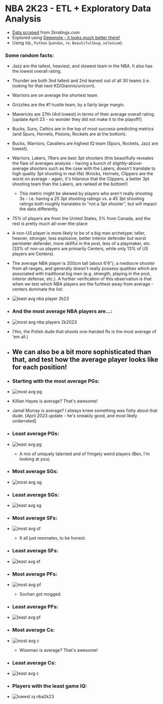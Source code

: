 # NBA 2K23 - ETL + Exploratory Data Analysis

* [Data scraped](https://github.com/gilha/nba-2k23-etl-and-data-analysis/blob/main/nba2k23_ETL_scraping.ipynb) from 2kratings.com
* Explored using [Deepnote - it looks much better there!](https://deepnote.com/workspace/myspace-48fd-0eac2a92-5a71-4337-8f15-180141a776a8/project/nba2k23data-f770f9fc-15a2-479f-b902-8fcc18f53535/notebook/nba2k23_exploratory_data_analysis-229786d9262e4ee2b959350f970cf925)
* Using `SQL`, `Python` (`pandas`, `re`, `BeautifulSoup`, `selenium`).

### Some random facts:
- Jazz are the tallest, heaviest, and slowest team in the NBA. It also has the lowest overall rating.
- Thunder are both 3nd tallest and 2nd leanest out of all 30 teams (i.e. looking for that next KD/Giannis/unicorn).
- Warriors are on average the shortest team.
- Grizzlies are the #1 hustle team, by a fairly large margin.
- Mavericks are 27th (4rd lowest) in terms of their average overall rating. [update April 23 - no wonder they did not make it to the playoff!]

- Bucks, Suns, Celtics are in the top of most success-predicting metrics (and Spurs, Hornets, Pistons, Rockets are at the bottom).
- Bucks, Warriors, Cavaliers are highest IQ team (Spurs, Rockets, Jazz are lowest).

- Warriors, Lakers, 76ers are best 3pt shooters (this beautifully reveales the flaw of averages analysis - having a bunch of slightly-above-average shooters such as the case with the Lakers, doesn't translate to high quality 3pt shooting in real life) (Knicks, Hornets, Clippers are the worst on average - again, it's hilarious that the Clippers, a better 3pt shooting team than the Lakers, are ranked at the bottom!)
  - This metric might be skewed by players who aren't really shooting 3s - i.e. having a 25 3pt shooting ratings vs. a 45 3pt shooting ratings both roughly translates to "not a 3pt shooter", but will impact the data differently. 

- 75% of players are from the United States, 5% from Canada, and the rest is pretty much all-over-the-place
- A non-US player is more likely to be of a big man archetype: taller, heavier, stronger, less explosive, better interior defender but worst perimeter defender, more skillful in the post, less of a playmaker, etc. (33% of non-us players are primarily Centers, while only 13% of US players are Centers).


-  The average NBA player is 200cm tall (about 6'6"), a mediocre shooter from all ranges, and generally doesn't really possess qualities which are associated with traditional big men (e.g. strength, playing in the post, interior defense, etc.). A further verification of this observation is that when we test which NBA players are the furthest away from average - centers dominate the list:
-  ![least avg nba player 2k23](https://user-images.githubusercontent.com/18117093/220134122-f35cf5ce-4863-49b6-9f35-31ab2a536ed8.png)
-  ### And the most average NBA players are...:
-  ![most avg nba players 2k2023](https://user-images.githubusercontent.com/18117093/220134252-38db22a6-e303-4cc5-8c42-6280fdd95f33.png)
  -  (Yes, the Polish dude that shoots one-handed fts is the most average of 'em all.)
-  ## We can also be a bit more sophisticated than that, and test how the average player looks like for each position!
-  ### Starting with the most average PGs:
-  ![most avg pg](https://user-images.githubusercontent.com/18117093/220134902-7fbd8e45-4ced-4944-8f3c-c02325d87c5e.png)
  -  Killian Hayes is average? That's awesome!
  -  Jamal Murray is average? I always knew something was fishy about that dude. [April 2023 update - he's sneakily good, and most likely underrated]
-  ### Least average PGs:
- ![least avg pg](https://user-images.githubusercontent.com/18117093/220135346-cdd8a5e6-f4f7-4bf7-8e4d-da6476cddb84.png)
  - A mix of uniquely talented and of fringely weird players (Ben, I'm looking at you).
- ### Most average SGs:
- ![most avg sg](https://user-images.githubusercontent.com/18117093/220136154-8b015377-8fd6-4440-ba7c-c5c56efd8f78.png)
- ### Least average SGs:
- ![least avg sg](https://user-images.githubusercontent.com/18117093/220136388-e5056e08-80cf-4e05-8729-7da4380bd469.png)
- ### Most average SFs:
- ![most avg sf](https://user-images.githubusercontent.com/18117093/220136721-08297e6b-399e-4979-9ae4-65e92b4d9910.png)
  - It all just resonates, to be honest.
- ### Least average SFs:
- ![least avg sf](https://user-images.githubusercontent.com/18117093/220136956-329d0790-3d5d-4ae0-8469-f1b9bf6f5f35.png)
- ### Most average PFs:
- ![most avg pf](https://user-images.githubusercontent.com/18117093/220137246-ff59ed6c-26d9-457d-9239-df63fefb3f34.png)
  - Sochan got mogged.
- ### Least average PFs:
- ![least avg pf](https://user-images.githubusercontent.com/18117093/220137533-412c99ae-a6a1-4021-8028-1b4fb137be88.png)
- ### Most average Cs:
- ![most avg c](https://user-images.githubusercontent.com/18117093/220137698-7063887a-d49d-407a-8f21-fbe4350452cf.png)
  - Wiseman is average? That's awesome!
- ### Least average Cs:
- ![least avg c](https://user-images.githubusercontent.com/18117093/220138008-2f64014c-1842-419c-8449-7ea660507c04.png)



- ### Players with the least game IQ:
-  ![lowest iq nba2k23](https://user-images.githubusercontent.com/18117093/220132328-6692b613-a6f6-40e5-a34d-1b40a4751aa5.png)





